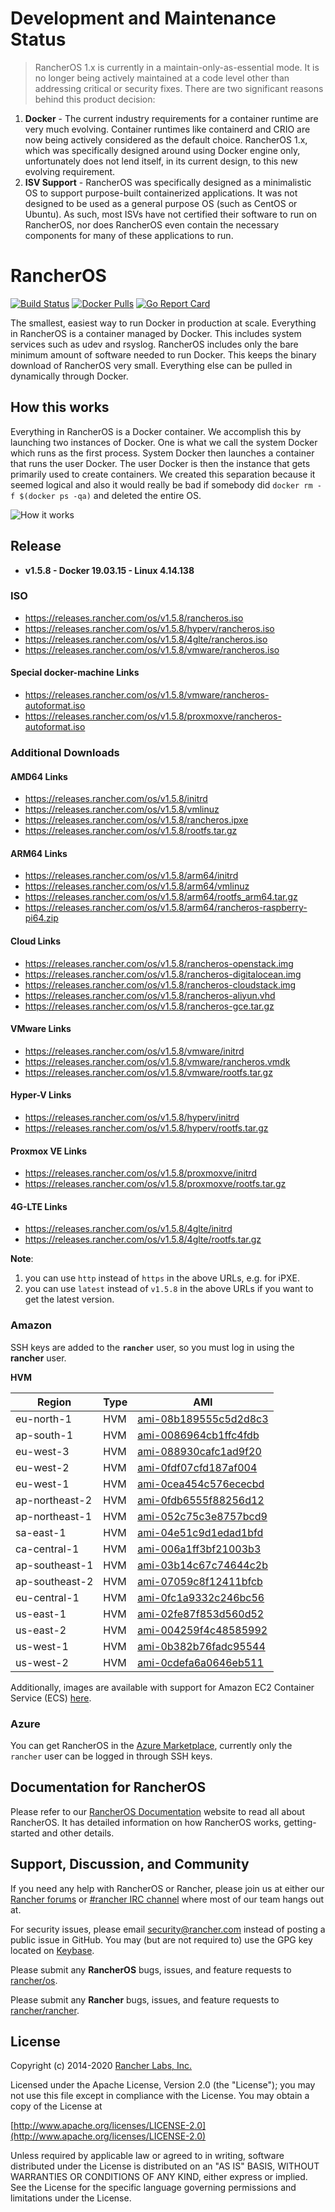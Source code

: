 # Development and Maintenance Status
> RancherOS 1.x is currently in a maintain-only-as-essential mode. It is no longer being actively maintained at a code level other than addressing critical or security fixes. There are two significant reasons behind this product decision:
1. **Docker** - The current industry requirements for a container runtime are very much evolving. Container runtimes like containerd and CRIO are now being actively considered as the default choice. RancherOS 1.x, which was specifically designed around using Docker engine only, unfortunately does not lend itself, in its current design, to this new evolving requirement.
2. **ISV Support** - RancherOS was specifically designed as a minimalistic OS to support purpose-built containerized applications. It was not designed to be used as a general purpose OS (such as CentOS or Ubuntu). As such, most ISVs have not certified their software to run on RancherOS, nor does RancherOS even contain the necessary components for many of these applications to run.



# RancherOS

[![Build Status](https://drone-pr.rancher.io/api/badges/rancher/os/status.svg?branch=master)](https://drone-pr.rancher.io/rancher/os)
[![Docker Pulls](https://img.shields.io/docker/pulls/rancher/os.svg)](https://store.docker.com/community/images/rancher/os)
[![Go Report Card](https://goreportcard.com/badge/github.com/rancher/os)](https://goreportcard.com/badge/github.com/rancher/os)

The smallest, easiest way to run Docker in production at scale.  Everything in RancherOS is a container managed by Docker.  This includes system services such as udev and rsyslog.  RancherOS includes only the bare minimum amount of software needed to run Docker.  This keeps the binary download of RancherOS very small.  Everything else can be pulled in dynamically through Docker.

## How this works

Everything in RancherOS is a Docker container.  We accomplish this by launching two instances of
Docker.  One is what we call the system Docker which runs as the first process.  System Docker then launches
a container that runs the user Docker.  The user Docker is then the instance that gets primarily
used to create containers.  We created this separation because it seemed logical and also
it would really be bad if somebody did `docker rm -f $(docker ps -qa)` and deleted the entire OS.

![How it works](./rancheros.png "How it works")

## Release

- **v1.5.8 - Docker 19.03.15 - Linux 4.14.138**

### ISO

- https://releases.rancher.com/os/v1.5.8/rancheros.iso
- https://releases.rancher.com/os/v1.5.8/hyperv/rancheros.iso
- https://releases.rancher.com/os/v1.5.8/4glte/rancheros.iso
- https://releases.rancher.com/os/v1.5.8/vmware/rancheros.iso

#### Special docker-machine Links

- https://releases.rancher.com/os/v1.5.8/vmware/rancheros-autoformat.iso
- https://releases.rancher.com/os/v1.5.8/proxmoxve/rancheros-autoformat.iso

### Additional Downloads

#### AMD64 Links

* https://releases.rancher.com/os/v1.5.8/initrd
* https://releases.rancher.com/os/v1.5.8/vmlinuz
* https://releases.rancher.com/os/v1.5.8/rancheros.ipxe
* https://releases.rancher.com/os/v1.5.8/rootfs.tar.gz

#### ARM64 Links

* https://releases.rancher.com/os/v1.5.8/arm64/initrd
* https://releases.rancher.com/os/v1.5.8/arm64/vmlinuz
* https://releases.rancher.com/os/v1.5.8/arm64/rootfs_arm64.tar.gz
* https://releases.rancher.com/os/v1.5.8/arm64/rancheros-raspberry-pi64.zip

#### Cloud Links

* https://releases.rancher.com/os/v1.5.8/rancheros-openstack.img
* https://releases.rancher.com/os/v1.5.8/rancheros-digitalocean.img
* https://releases.rancher.com/os/v1.5.8/rancheros-cloudstack.img
* https://releases.rancher.com/os/v1.5.8/rancheros-aliyun.vhd
* https://releases.rancher.com/os/v1.5.8/rancheros-gce.tar.gz

#### VMware Links

* https://releases.rancher.com/os/v1.5.8/vmware/initrd
* https://releases.rancher.com/os/v1.5.8/vmware/rancheros.vmdk
* https://releases.rancher.com/os/v1.5.8/vmware/rootfs.tar.gz

#### Hyper-V Links

* https://releases.rancher.com/os/v1.5.8/hyperv/initrd
* https://releases.rancher.com/os/v1.5.8/hyperv/rootfs.tar.gz

#### Proxmox VE Links

* https://releases.rancher.com/os/v1.5.8/proxmoxve/initrd
* https://releases.rancher.com/os/v1.5.8/proxmoxve/rootfs.tar.gz

#### 4G-LTE Links

* https://releases.rancher.com/os/v1.5.8/4glte/initrd
* https://releases.rancher.com/os/v1.5.8/4glte/rootfs.tar.gz

**Note**:
1. you can use `http` instead of `https` in the above URLs, e.g. for iPXE.
2. you can use `latest` instead of `v1.5.8` in the above URLs if you want to get the latest version.

### Amazon

SSH keys are added to the **`rancher`** user, so you must log in using the **rancher** user.

**HVM**

Region | Type | AMI
-------|------|------
eu-north-1 | HVM | [ami-08b189555c5d2d8c3](https://eu-north-1.console.aws.amazon.com/ec2/home?region=eu-north-1#launchInstanceWizard:ami=ami-08b189555c5d2d8c3)
ap-south-1 | HVM | [ami-0086964cb1ffc4fdb](https://ap-south-1.console.aws.amazon.com/ec2/home?region=ap-south-1#launchInstanceWizard:ami=ami-0086964cb1ffc4fdb)
eu-west-3 | HVM | [ami-088930cafc1ad9f20](https://eu-west-3.console.aws.amazon.com/ec2/home?region=eu-west-3#launchInstanceWizard:ami=ami-088930cafc1ad9f20)
eu-west-2 | HVM | [ami-0fdf07cfd187af004](https://eu-west-2.console.aws.amazon.com/ec2/home?region=eu-west-2#launchInstanceWizard:ami=ami-0fdf07cfd187af004)
eu-west-1 | HVM | [ami-0cea454c576ececbd](https://eu-west-1.console.aws.amazon.com/ec2/home?region=eu-west-1#launchInstanceWizard:ami=ami-0cea454c576ececbd)
ap-northeast-2 | HVM | [ami-0fdb6555f88256d12](https://ap-northeast-2.console.aws.amazon.com/ec2/home?region=ap-northeast-2#launchInstanceWizard:ami=ami-0fdb6555f88256d12)
ap-northeast-1 | HVM | [ami-052c75c3e8757bcd9](https://ap-northeast-1.console.aws.amazon.com/ec2/home?region=ap-northeast-1#launchInstanceWizard:ami=ami-052c75c3e8757bcd9)
sa-east-1 | HVM | [ami-04e51c9d1edad1bfd](https://sa-east-1.console.aws.amazon.com/ec2/home?region=sa-east-1#launchInstanceWizard:ami=ami-04e51c9d1edad1bfd)
ca-central-1 | HVM | [ami-006a1ff3bf21003b3](https://ca-central-1.console.aws.amazon.com/ec2/home?region=ca-central-1#launchInstanceWizard:ami=ami-006a1ff3bf21003b3)
ap-southeast-1 | HVM | [ami-03b14c67c74644c2b](https://ap-southeast-1.console.aws.amazon.com/ec2/home?region=ap-southeast-1#launchInstanceWizard:ami=ami-03b14c67c74644c2b)
ap-southeast-2 | HVM | [ami-07059c8f12411bfcb](https://ap-southeast-2.console.aws.amazon.com/ec2/home?region=ap-southeast-2#launchInstanceWizard:ami=ami-07059c8f12411bfcb)
eu-central-1 | HVM | [ami-0fc1a9332c246bc56](https://eu-central-1.console.aws.amazon.com/ec2/home?region=eu-central-1#launchInstanceWizard:ami=ami-0fc1a9332c246bc56)
us-east-1 | HVM | [ami-02fe87f853d560d52](https://us-east-1.console.aws.amazon.com/ec2/home?region=us-east-1#launchInstanceWizard:ami=ami-02fe87f853d560d52)
us-east-2 | HVM | [ami-004259f4c48585992](https://us-east-2.console.aws.amazon.com/ec2/home?region=us-east-2#launchInstanceWizard:ami=ami-004259f4c48585992)
us-west-1 | HVM | [ami-0b382b76fadc95544](https://us-west-1.console.aws.amazon.com/ec2/home?region=us-west-1#launchInstanceWizard:ami=ami-0b382b76fadc95544)
us-west-2 | HVM | [ami-0cdefa6a0646eb511](https://us-west-2.console.aws.amazon.com/ec2/home?region=us-west-2#launchInstanceWizard:ami=ami-0cdefa6a0646eb511)

Additionally, images are available with support for Amazon EC2 Container Service (ECS) [here](https://rancher.com/docs/os/v1.x/en/installation/amazon-ecs/#amazon-ecs-enabled-amis).

### Azure

You can get RancherOS in the [Azure Marketplace](https://azuremarketplace.microsoft.com/en-us/marketplace/apps/rancher.rancheros), currently only the `rancher` user can be logged in through SSH keys.

## Documentation for RancherOS

Please refer to our [RancherOS Documentation](https://rancher.com/docs/os/v1.x/en/) website to read all about RancherOS. It has detailed information on how RancherOS works, getting-started and other details.

## Support, Discussion, and Community
If you need any help with RancherOS or Rancher, please join us at either our [Rancher forums](http://forums.rancher.com) or [#rancher IRC channel](http://webchat.freenode.net/?channels=rancher) where most of our team hangs out at.

For security issues, please email security@rancher.com instead of posting a public issue in GitHub.  You may (but are not required to) use the GPG key located on [Keybase](https://keybase.io/rancher).


Please submit any **RancherOS** bugs, issues, and feature requests to [rancher/os](//github.com/rancher/os/issues).

Please submit any **Rancher** bugs, issues, and feature requests to [rancher/rancher](//github.com/rancher/rancher/issues).

## License

Copyright (c) 2014-2020 [Rancher Labs, Inc.](http://rancher.com)

Licensed under the Apache License, Version 2.0 (the "License");
you may not use this file except in compliance with the License.
You may obtain a copy of the License at

[http://www.apache.org/licenses/LICENSE-2.0](http://www.apache.org/licenses/LICENSE-2.0)

Unless required by applicable law or agreed to in writing, software
distributed under the License is distributed on an "AS IS" BASIS,
WITHOUT WARRANTIES OR CONDITIONS OF ANY KIND, either express or implied.
See the License for the specific language governing permissions and
limitations under the License.
